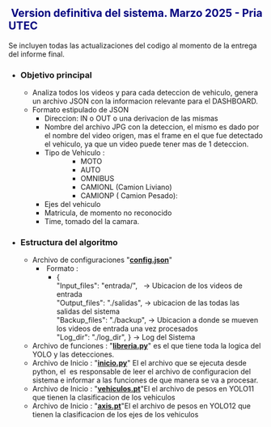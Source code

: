 <!-- ####### HEY, I AM THE SOURCE EDITOR! #########-->
<h2><span style="color: #000080;"><strong>&nbsp;Version definitiva del sistema. Marzo 2025 - Pria UTEC</strong></span></h2>
<p>Se incluyen todas las actualizaciones del codigo al momento de la entrega del informe final.</p>
<ul>
<li>
<h3><strong>Objetivo principal</strong></h3>
<ul>
<li>Analiza todos los videos y para cada deteccion de vehiculo, genera un archivo JSON con la informacion relevante para el DASHBOARD.</li>
<li>Formato estipulado de JSON
<ul>
<li>Direccion: IN o OUT o una derivacion de las mismas</li>
<li>Nombre del archivo JPG con la deteccion, el mismo es dado por el nombre del video origen, mas el frame en el que fue detectado el vehiculo, ya que un video puede tener mas de 1 deteccion.</li>
<li>Tipo de Vehiculo : <br />
<ul>
<li style="list-style-type: none;">
<ul>
<li style="list-style-type: none;">
<ul>
<li>MOTO</li>
<li>AUTO</li>
<li>OMNIBUS</li>
<li>CAMIONL (Camion Liviano)</li>
<li>CAMIONP ( Camion Pesado):</li>
</ul>
</li>
</ul>
</li>
</ul>
</li>
<li>Ejes del vehiculo</li>
<li>Matricula, de momento no reconocido</li>
<li>Time, tomado del la camara.</li>
</ul>
</li>
</ul>
</li>
<li>
<h3><strong>Estructura del algoritmo</strong></h3>
<ul>
<li>Archivo de configuraciones "<span style="text-decoration: underline;"><strong>config.json</strong></span>"
<ul>
<li>&nbsp;Formato : <br />
<ul>
<li>{<br />"Input_files": "entrada/",&nbsp;&nbsp; -&gt; Ubicacion de los videos de entrada<br />"Output_files": "./salidas", -&gt; ubicacion de las todas las salidas del sistema<br />"Backup_files": "./backup", -&gt; Ubicacion a donde se mueven los videos de entrada una vez procesados<br />"Log_dir": "./log_dir", } -&gt; Log del Sistema</li>
</ul>
</li>
</ul>
</li>
<li>Archivo de funciones : "<strong><span style="text-decoration: underline;">libreria.py</span></strong>" es el que tiene toda la logica del YOLO y las detecciones.</li>
<li>Archivo de Inicio : "<span style="text-decoration: underline;"><strong>inicio.py</strong></span>" El el archivo que se ejecuta desde python, el&nbsp; es responsable de leer el archivo de configuracion del sistema e informar a las funciones de que manera se va a procesar.</li>
<li>Archivo de Inicio : "<span style="text-decoration: underline;"><strong>vehiculos.pt</strong></span>"El el archivo de pesos en YOLO11 que tienen la clasificacion de los vehiculos</li>
<li>Archivo de Inicio : "<span style="text-decoration: underline;"><strong>axis.pt</strong></span>"El el archivo de pesos en YOLO12 que tienen la clasificacion de los ejes de los vehiculos</li>
</ul>
</li>
</ul>
